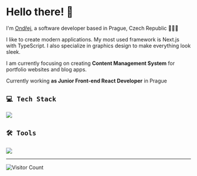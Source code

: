 
# Hello there! 👋 

I'm [Ondřej](https://losensky.tech), a software developer based in Prague, Czech Republic 📍🇨🇿


I like to create modern applications. My most used framework is Next.js with TypeScript. I also specialize in graphics design to make everything look sleek. 

I am currently focusing on creating **Content Management System** for portfolio websites and blog apps.


Currently working **as Junior Front-end React Developer** in Prague


##  `💻 Tech Stack`
  <div>
      <p>
        <a href="https://skillicons.dev">
          <img src="https://skillicons.dev/icons?i=ts,nextjs,html,css,react,tailwind,firebase,supabase,postgres,prisma, sqlite,scss" />
        </a>
      </p>
  </div>

###

## `🛠 Tools`

###

<div>
      <p>
        <a href="https://skillicons.dev">
          <img src="https://skillicons.dev/icons?i=apple,windows,vscode,illustrator,figma,git,github,wordpress,devto" />
        </a>
      </p>
  </div>


--- 
![Visitor Count](https://profile-counter.glitch.me/{OndrejLosensky}/count.svg)


